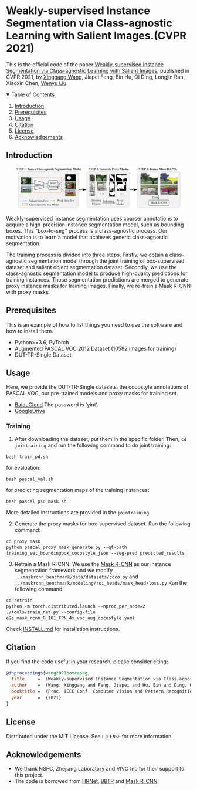 # Weakly-supervised Instance Segmentation via Class-agnostic Learning with Salient Images.(CVPR 2021)

This is the official code of the paper [Weakly-supervised Instance Segmentation via Class-agnostic Learning with Salient Images](https://arxiv.org/pdf/2104.01526v1.pdf), published in CVPR 2021, by [Xinggang Wang](https://xinggangw.info), Jiapei Feng, Bin Hu, Qi Ding, Longjin Ran, Xiaoxin Chen, [Wenyu Liu](http://eic.hust.edu.cn/professor/liuwenyu/).


<!-- TABLE OF CONTENTS -->
<details open="open">
  <summary>Table of Contents</summary>
  <ol>
    <li>
      <a href="#Introduction">Introduction</a>
    </li>
    <li>
      <a href="#prerequisites">Prerequisites</a>
    </li>
    <li><a href="#usage">Usage</a></li>
    <li><a href="#Citation">Citation</a></li>
    <li><a href="#license">License</a></li>
    <li><a href="#acknowledgements">Acknowledgements</a></li>
  </ol>
</details>



<!-- INTRODUCTION -->
## Introduction
<p align="center"><img src="figures/pipeline.png" alt="pipeline" width="90%"></p>

Weakly-supervised instance segmentation uses coarser annotations to acquire a high-precision instance segmentation model, such as bounding boxes. This "box-to-seg" process is a class-agnostic process. Our motivation is to learn a model that achieves generic class-agnostic segmentation. 

The training process is divided into three steps. Firstly, we obtain a class-agnostic segmentation model through the joint training of box-supervised dataset and salient object segmentation dataset. Secondly, we use the class-agnostic segmentation model to produce high-quality predictions for training instances. Those segmentation predictions are merged to generate proxy instance masks for training images. Finally, we re-train a Mask R-CNN with proxy masks.

<!-- PREREQUISITES -->
## Prerequisites

This is an example of how to list things you need to use the software and how to install them.
* Python>=3.6, PyTorch
* Augmented PASCAL VOC 2012 Dataset (10582 images for training)
* DUT-TR-Single Dataset

<!-- USAGE -->
## Usage
Here, we provide the DUT-TR-Single datasets, the cocostyle annotations of PASCAL VOC, our pre-trained models and proxy masks for training set.
* [BaiduCloud](https://pan.baidu.com/s/1lZpXdzz4U7BB-Kf58L2A7g) The password is 'yint'.
* [GoogleDrive](https://drive.google.com/drive/folders/12qjGTBzTgehf_5GNF5ph0Rdm3o1xfISt?usp=sharing)

### Training 
1. After downloading the dataset, put them in the specific folder. Then, `cd jointraining` and run the following command to do joint training:
```
bash train_pd.sh
```
for evaluation:
```
bash pascal_val.sh
```
for predicting segmentation maps of the training instances:
```
bash pascal_psd_mask.sh
```
More detailed instructions are provided in the `jointraining`.

2. Generate the proxy masks for box-supervised dataset. Run the following command: 
```
cd proxy_mask
python pascal_proxy_mask_generate.py --gt-path training_set_boundingbox_cocostyle_json --seg-pred predicted_results
```
3. Retrain a Mask R-CNN. We use the [Mask R-CNN](https://github.com/facebookresearch/maskrcnn-benchmark) as our instance segmentation framework and we modify `../maskrcnn_benchmark/data/datasets/coco.py` and `../maskrcnn_benchmark/modeling/roi_heads/mask_head/loss.py`
 Run the following command: 
```
cd retrain
python -m torch.distributed.launch --nproc_per_node=2 ./tools/train_net.py --config-file e2e_mask_rcnn_R_101_FPN_4x_voc_aug_cocostyle.yaml
```
Check [INSTALL.md](https://github.com/facebookresearch/maskrcnn-benchmark/blob/master/INSTALL.md) for installation instructions.

<!-- CITATION -->
## Citation
If you find the code useful in your research, please consider citing:
```BibTeX
@inproceedings{wang2021boxcaseg,
  title     =  {Weakly-supervised Instance Segmentation via Class-agnostic Learning with Salient Images},
  author    =  {Wang, Xinggang and Feng, Jiapei and Hu, Bin and Ding, Qi and Ran, Longjin and Chen, Xiaoxin and Liu, Wenyu},
  booktitle =  {Proc. IEEE Conf. Computer Vision and Pattern Recognition (CVPR)},
  year      =  {2021}
}
```

<!-- LICENSE -->
## License
Distributed under the MIT License. See `LICENSE` for more information.

<!-- ACKNOWLEDGEMENTS -->
## Acknowledgements
* We thank NSFC, Zhejiang Laboratory and VIVO Inc for their support to this project.
* The code is borrowed from [HRNet](https://github.com/HRNet/HRNet-Semantic-Segmentation), [BBTP](https://github.com/chengchunhsu/WSIS_BBTP) and [Mask R-CNN](https://github.com/facebookresearch/maskrcnn-benchmark).
